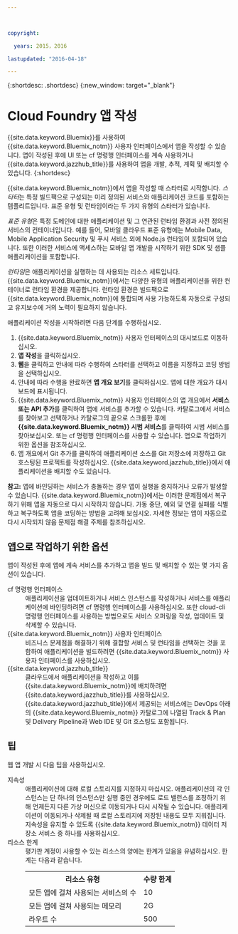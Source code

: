 ```yaml
---

 

copyright:

  years: 2015，2016

lastupdated: "2016-04-18" 

---
```


{:shortdesc: .shortdesc} 
{:new_window: target="_blank"}

# Cloud Foundry 앱 작성

{{site.data.keyword.Bluemix}}를 사용하여
{{site.data.keyword.Bluemix_notm}} 사용자 인터페이스에서 앱을 작성할 수 있습니다. 앱이
작성된 후에 UI 또는 cf 명령행 인터페이스를 계속 사용하거나
{{site.data.keyword.jazzhub_title}}를 사용하여
앱을 개발, 추적, 계획 및 배치할 수 있습니다.
{:shortdesc}

{{site.data.keyword.Bluemix_notm}}에서 앱을 작성할 때 스타터로 시작합니다. *스타터*는
특정 빌드팩으로 구성되는 미리 정의된 서비스와 애플리케이션 코드를 포함하는 템플리트입니다. 표준 유형
및 런타임이라는 두 가지 유형의 스타터가 있습니다.

*표준 유형*은 특정 도메인에 대한 애플리케이션 및 그 연관된 런타임 환경과
사전 정의된 서비스의 컨테이너입니다. 예를 들어, 모바일 클라우드 표준 유형에는
Mobile Data, Mobile Application Security 및 푸시 서비스 외에 Node.js 런타임이 포함되어 있습니다. 또한
이러한 서비스에 액세스하는 모바일 앱 개발을 시작하기 위한 SDK 및 샘플 애플리케이션을 포함합니다. 

*런타임*은 애플리케이션을 실행하는 데 사용되는 리소스 세트입니다. {{site.data.keyword.Bluemix_notm}}에서는
다양한 유형의 애플리케이션을 위한 컨테이너로 런타임 환경을 제공합니다.
런타임 환경은 빌드팩으로
{{site.data.keyword.Bluemix_notm}}에
통합되며 사용 가능하도록 자동으로 구성되고 유지보수에 거의 노력이 필요하지 않습니다.

애플리케이션 작성을 시작하려면 다음 단계를 수행하십시오. 
  1. {{site.data.keyword.Bluemix_notm}} 사용자 인터페이스의 대시보드로 이동하십시오.
  2. **앱 작성**을 클릭하십시오.
  3. **웹**을 클릭하고 안내에 따라 수행하여 스타터를 선택하고 이름을 지정하고 코딩 방법을
선택하십시오.
  4. 안내에 따라 수행을 완료하면 **앱 개요 보기**를 클릭하십시오. 앱에 대한 개요가 대시보드에 표시됩니다.
  5. {{site.data.keyword.Bluemix_notm}} 사용자 인터페이스의 앱 개요에서 **서비스 또는 API 추가**를 클릭하여 앱에 서비스를 추가할 수 있습니다. 카탈로그에서 서비스를 찾아보고 선택하거나 카탈로그의 끝으로 스크롤한 후에 **{{site.data.keyword.Bluemix_notm}} 시범 서비스**를 클릭하여 시범 서비스를 찾아보십시오. 또는
cf 명령행 인터페이스를 사용할 수 있습니다. 앱으로 작업하기 위한 옵션을 참조하십시오.
  6. 앱 개요에서 Git 추가를 클릭하여 애플리케이션 소스를 Git 저장소에 저장하고 Git 호스팅된 프로젝트를 작성하십시오. {{site.data.keyword.jazzhub_title}}에서
애플리케이션을 배치할 수도 있습니다.

**참고:** 앱에 바인딩하는 서비스가 충돌하는 경우 앱이 실행을 중지하거나 오류가
발생할 수 있습니다. {{site.data.keyword.Bluemix_notm}}에서는 이러한 문제점에서 복구하기 위해 앱을 자동으로 다시 시작하지 않습니다.
가동 중단, 예외 및 연결 실패를 식별하고 복구하도록
앱을 코딩하는 방법을 고려해 보십시오. 자세한 정보는 앱이 자동으로 다시 시작되지 않음 문제점 해결 주제를 참조하십시오.

## 앱으로 작업하기 위한 옵션

앱이 작성된 후에 앱에 계속 서비스를 추가하고 앱을 빌드 및 배치할 수 있는 몇 가지 옵션이 있습니다.

<dl><dt>cf 명령행 인터페이스</dt>
<dd>애플리케이션을 업데이트하거나 서비스 인스턴스를 작성하거나 서비스를 애플리케이션에 바인딩하려면 cf 명령행 인터페이스를
사용하십시오. 또한 cloud-cli 명령행 인터페이스를 사용하는 방법으로도
서비스 오퍼링을 작성, 업데이트 및 삭제할 수 있습니다.</dd>
<dt>{{site.data.keyword.Bluemix_notm}} 사용자 인터페이스</dt>
<dd>비즈니스 문제점을 해결하기 위해
결합할 서비스 및 런타임을 선택하는 것을 포함하여 애플리케이션을 빌드하려면
{{site.data.keyword.Bluemix_notm}} 사용자 인터페이스를
사용하십시오.</dd>
<dt>{{site.data.keyword.jazzhub_title}}</dt>
<dd>클라우드에서 애플리케이션을 작성하고 이를
{{site.data.keyword.Bluemix_notm}}에 배치하려면
{{site.data.keyword.jazzhub_title}}를
사용하십시오.
{{site.data.keyword.jazzhub_title}}에서 제공되는 서비스에는 DevOps 아래의 {{site.data.keyword.Bluemix_notm}} 카탈로그에 나열된
Track & Plan 및 Delivery Pipeline과 Web IDE 및 Git 호스팅도 포함됩니다.</dd>
</dl>

## 팁

웹 앱 개발 시 다음 팁을 사용하십시오.

<dl><dt>지속성</dt>
<dd>애플리케이션에 대해 로컬 스토리지를 지정하지 마십시오. 애플리케이션의
각 인스턴스는 단 하나의 인스턴스만 실행 중인 경우에도 로드 밸런스를 조정하기 위해
언제든지 다른 가상 머신으로 이동되거나 다시 시작될 수 있습니다. 애플리케이션이 이동되거나
삭제될 때 로컬 스토리지에 저장된 내용도 모두 지워집니다. 지속성을 유지할 수 있도록
{{site.data.keyword.Bluemix_notm}}
데이터 저장소 서비스 중 하나를 사용하십시오. </dd>
<dt>리소스 한계</dt>
<dd>평가판 계정이 사용할 수 있는 리소스의 양에는 한계가 있음을 유념하십시오. 한계는 다음과 같습니다.
<table style="width:100%">
  <th>리소스 유형</th>	<th>수량 한계</th>
<tr><td>모든 앱에 걸쳐 사용되는 서비스의 수</td> <td>10</td>
<tr><td>모든 앱에 걸쳐 사용되는 메모리</td> <td>	2G</td>
<tr><td>라우트 수</td> <td>500</td>
</table>
</dd></dl>
